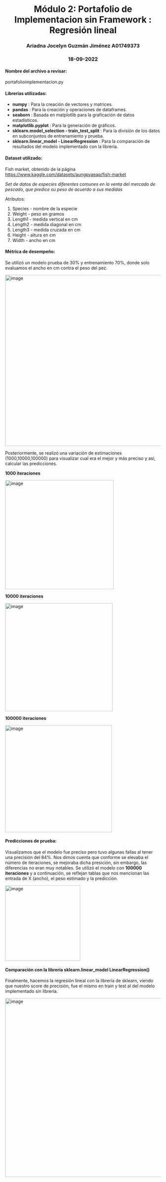 <h1 align = "center">
  Módulo 2: Portafolio de Implementacion sin Framework : Regresión lineal
</h1>

<h3 align = "center">
 Ariadna Jocelyn Guzmán Jiménez A01749373
</h3>

<h3 align = "center">
 18-09-2022
</h3>
 
#### Nombre del archivo a revisar:
portafolioimplementacion.py

#### Librerías utilizadas:
* **numpy** : Para la creación de vectores y matrices.
* **pandas** : Para la creación y operaciones de dataframes.
* **seaborn** : Basada en matplotlib para la graficación de datos estadísticos.
* **matplotlib.pyplot** : Para la generación de gráficos.
* **sklearn.model_selection - train_test_split** : Para la división de los datos en subconjuntos de entrenamiento y prueba.
* **sklearn.linear_model - LinearRegression** : Para la comparación de resultados del modelo implementado con la librería.

#### Dataset utilizado: 
  	
Fish market, obtenido de la página https://www.kaggle.com/datasets/aungpyaeap/fish-market

*Set de datos de especies diferentes comunes en la venta del mercado de pescado, que predice su peso de acuerdo a sus medidas*

Atributos:
1. Species - nombre de la especie
2. Weight - peso en gramos
3. Length1 - medida vertical en cm
4. Length2 - medida diagonal en cm
5. Length3 - medida cruzada en cm
6. Height - altura en cm
7. Width - ancho en cm

#### Métrica de desempeño:
Se utilizó un modelo prueba de 30% y entrenamiento 70%, donde solo evaluamos el ancho en cm contra el peso del pez.

<img width="551" alt="image" src="https://user-images.githubusercontent.com/58440787/190930470-09892bd5-dccc-4255-9870-2b787d0d3e85.png">


Posteriormente, se realizó una variación de estimaciones (1000,10000,100000) para visualizar cual era el mejor y más preciso y así, calcular las predicciones.

**1000 iteraciones**

<img width="351" alt="image" src="https://user-images.githubusercontent.com/58440787/190930436-47fc2c64-f7a4-4e44-ab48-f11f9ea2a076.png">

**10000 iteraciones**

<img width="348" alt="image" src="https://user-images.githubusercontent.com/58440787/190930446-a4285c93-f669-41d2-bc7f-446945fbfb03.png">

**100000 iteraciones**

<img width="345" alt="image" src="https://user-images.githubusercontent.com/58440787/190930452-9a7eb9ce-c2ed-42f5-a5e5-c5f4b88aa713.png">



#### Predicciones de prueba: 
Visualizamos que el modelo fue preciso pero tuvo algunas fallas al tener una precisión del 84%. Nos dimos cuenta que conforme se elevaba el número de iteraciones, se mejoraba dicha presición, sin embargo, las diferencias no eran muy notables.
Se utilizó el modelo con **100000 iteraciones** y a continuación, se reflejan tablas que nos mencionan las entrada de X (ancho), el peso estimado y la predicción.


<img width="243" alt="image" src="https://user-images.githubusercontent.com/58440787/190930584-8ba44536-d958-46ce-90dd-015e82fb2e3a.png">


#### Comparación con la librería sklearn.linear_model LinearRegression()
Finalmente, hacemos la regresión lineal con la librería de sklearn, viendo que nuestro score de precisión, fue el mismo en train y test al del modelo implementado sin librería.

<img width="576" alt="image" src="https://user-images.githubusercontent.com/58440787/190930737-fd2c104e-9455-46ce-b16c-595344352c93.png">
